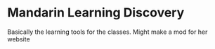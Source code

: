 # Mandarin Learning Discovery

Basically the learning tools for the classes. Might make a mod for her website
